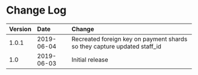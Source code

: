 # Change Log

| Version | Date | Change |
|:--- |:--- |:--- |
|1.0.1|2019-06-04|Recreated foreign key on payment shards so they capture updated staff_id|
|1.0|2019-06-03|Initial release|